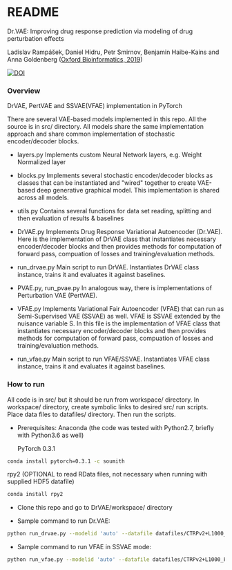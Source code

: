 # README #
Dr.VAE: Improving drug response prediction via modeling of drug perturbation effects

Ladislav Rampášek, Daniel Hidru, Petr Smirnov, Benjamin Haibe-Kains and Anna Goldenberg ([Oxford Bioinformatics, 2019](https://doi.org/10.1093/bioinformatics/btz158))

[![DOI](https://zenodo.org/badge/134617808.svg)](https://zenodo.org/badge/latestdoi/134617808) 

### Overview ###

DrVAE, PertVAE and SSVAE(VFAE) implementation in PyTorch

There are several VAE-based models implemented in this repo. All the source is in src/ directory. All models share the same implementation approach and share common implementation of stochastic encoder/decoder blocks.

* layers.py
Implements custom Neural Network layers, e.g. Weight Normalized layer

* blocks.py
Implements several stochastic encoder/decoder blocks as classes that can be instantiated and "wired" together to create VAE-based deep generative graphical model. This implementation is shared across all models.

* utils.py
Contains several functions for data set reading, splitting and then evaluation of results & baselines

* DrVAE.py
Implements Drug Response Variational Autoencoder (Dr.VAE). Here is the implementation of DrVAE class that instantiates necessary encoder/decoder blocks and then provides methods for computation of forward pass, compuation of losses and training/evaluation methods. 

* run\_drvae.py
Main script to run DrVAE. Instantiates DrVAE class instance, trains it and evaluates it against baselines.

* PVAE.py, run\_pvae.py
In analogous way, there is implementations of Perturbation VAE (PertVAE).

* VFAE.py
Implements Variational Fair Autoencoder (VFAE) that can run as Semi-Supervised VAE (SSVAE) as well. VFAE is SSVAE extended by the nuisance variable S. In this file is the implementation of VFAE class that instantiates necessary encoder/decoder blocks and then provides methods for computation of forward pass, compuation of losses and training/evaluation methods. 

* run\_vfae.py
Main script to run VFAE/SSVAE. Instantiates VFAE class instance, trains it and evaluates it against baselines.

### How to run ###

All code is in src/ but it should be run from workspace/ directory. In workspace/ directory, create symbolic links to desired src/ run scripts. Place data files to datafiles/ directory. Then run the scripts.

* Prerequisites:
   Anaconda (the code was tested with Python2.7, briefly with Python3.6 as well)

   PyTorch 0.3.1
```bash
conda install pytorch=0.3.1 -c soumith
```

   rpy2 (OPTIONAL to read RData files, not necessary when running with supplied HDF5 datafile)
```bash
conda install rpy2 
```

* Clone this repo and go to DrVAE/workspace/ directory

* Sample command to run Dr.VAE:
```bash
python run_drvae.py --modelid 'auto' --datafile datafiles/CTRPv2+L1000_FDAdrugs6h_v2.1.h5 --drug 'bortezomib' --stopearly --L 2 --yloss-rate 1 --fold 1 --dim-z1 100 --dim-z3 100 --enc-z1 800 --dec-x 600 --enc-z3 200 --dec-z1 200 --train-w-noise --batch-size 150 --rseed 123
```

* Sample command to run VFAE in SSVAE mode:
```bash
python run_vfae.py --modelid 'auto' --datafile datafiles/CTRPv2+L1000_FDAdrugs6h_v2.1.h5 --drug 'bortezomib' --stopearly --L 2 --yloss-rate 1 --fold 1 --dim-z1 100 --dim-z2 100 --enc-z1 800 --dec-x 600 --enc-z2 200 --dec-z1 200 --alldata --batch-size 150 --rseed 123
```
